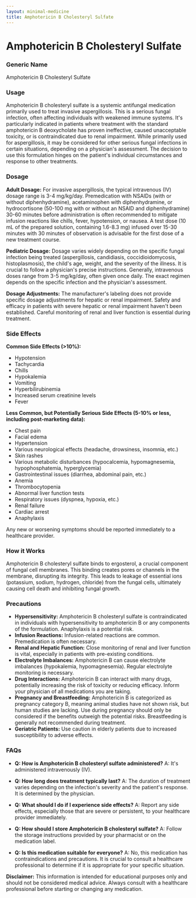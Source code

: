 ```yaml
---
layout: minimal-medicine
title: Amphotericin B Cholesteryl Sulfate
---
```


# Amphotericin B Cholesteryl Sulfate
### Generic Name
Amphotericin B Cholesteryl Sulfate

### Usage
Amphotericin B cholesteryl sulfate is a systemic antifungal medication primarily used to treat invasive aspergillosis.  This is a serious fungal infection, often affecting individuals with weakened immune systems. It's particularly indicated in patients where treatment with the standard amphotericin B deoxycholate has proven ineffective, caused unacceptable toxicity, or is contraindicated due to renal impairment.  While primarily used for aspergillosis, it may be considered for other serious fungal infections in certain situations,  depending on a physician's assessment.  The decision to use this formulation hinges on the patient's individual circumstances and response to other treatments.

### Dosage

**Adult Dosage:** For invasive aspergillosis, the typical intravenous (IV) dosage range is 3-4 mg/kg/day.  Premedication with NSAIDs (with or without diphenhydramine), acetaminophen with diphenhydramine, or hydrocortisone (50-100 mg with or without an NSAID and diphenhydramine) 30-60 minutes before administration is often recommended to mitigate infusion reactions like chills, fever, hypotension, or nausea.  A test dose (10 mL of the prepared solution, containing 1.6-8.3 mg) infused over 15-30 minutes with 30 minutes of observation is advisable for the first dose of a new treatment course.

**Pediatric Dosage:**  Dosage varies widely depending on the specific fungal infection being treated (aspergillosis, candidiasis, coccidioidomycosis, histoplasmosis), the child's age, weight, and the severity of the illness.  It is crucial to follow a physician's precise instructions.  Generally, intravenous doses range from 3-5 mg/kg/day, often given once daily.  The exact regimen depends on the specific infection and the physician's assessment.

**Dosage Adjustments:**  The manufacturer's labeling does not provide specific dosage adjustments for hepatic or renal impairment. Safety and efficacy in patients with severe hepatic or renal impairment haven't been established.  Careful monitoring of renal and liver function is essential during treatment.


### Side Effects

**Common Side Effects (>10%):**

* Hypotension
* Tachycardia
* Chills
* Hypokalemia
* Vomiting
* Hyperbilirubinemia
* Increased serum creatinine levels
* Fever

**Less Common, but Potentially Serious Side Effects (5-10% or less, including post-marketing data):**

* Chest pain
* Facial edema
* Hypertension
* Various neurological effects (headache, drowsiness, insomnia, etc.)
* Skin rashes
* Various metabolic disturbances (hypocalcemia, hypomagnesemia, hypophosphatemia, hyperglycemia)
* Gastrointestinal issues (diarrhea, abdominal pain, etc.)
* Anemia
* Thrombocytopenia
* Abnormal liver function tests
* Respiratory issues (dyspnea, hypoxia, etc.)
* Renal failure
* Cardiac arrest
* Anaphylaxis


Any new or worsening symptoms should be reported immediately to a healthcare provider.

### How it Works

Amphotericin B cholesteryl sulfate binds to ergosterol, a crucial component of fungal cell membranes. This binding creates pores or channels in the membrane, disrupting its integrity.  This leads to leakage of essential ions (potassium, sodium, hydrogen, chloride) from the fungal cells, ultimately causing cell death and inhibiting fungal growth.

### Precautions

* **Hypersensitivity:**  Amphotericin B cholesteryl sulfate is contraindicated in individuals with hypersensitivity to amphotericin B or any components of the formulation.  Anaphylaxis is a potential risk.
* **Infusion Reactions:** Infusion-related reactions are common.  Premedication is often necessary.
* **Renal and Hepatic Function:** Close monitoring of renal and liver function is vital, especially in patients with pre-existing conditions.
* **Electrolyte Imbalances:** Amphotericin B can cause electrolyte imbalances (hypokalemia, hypomagnesemia). Regular electrolyte monitoring is necessary.
* **Drug Interactions:**  Amphotericin B can interact with many drugs, potentially increasing the risk of toxicity or reducing efficacy.  Inform your physician of all medications you are taking.
* **Pregnancy and Breastfeeding:** Amphotericin B is categorized as pregnancy category B, meaning animal studies have not shown risk, but human studies are lacking.  Use during pregnancy should only be considered if the benefits outweigh the potential risks.  Breastfeeding is generally not recommended during treatment.
* **Geriatric Patients:** Use caution in elderly patients due to increased susceptibility to adverse effects.

### FAQs

* **Q: How is Amphotericin B cholesteryl sulfate administered?** A: It's administered intravenously (IV).

* **Q: How long does treatment typically last?** A: The duration of treatment varies depending on the infection's severity and the patient's response.  It is determined by the physician.

* **Q: What should I do if I experience side effects?** A: Report any side effects, especially those that are severe or persistent, to your healthcare provider immediately.

* **Q: How should I store Amphotericin B cholesteryl sulfate?** A: Follow the storage instructions provided by your pharmacist or on the medication label.

* **Q: Is this medication suitable for everyone?** A: No, this medication has contraindications and precautions.  It is crucial to consult a healthcare professional to determine if it is appropriate for your specific situation.


**Disclaimer:** This information is intended for educational purposes only and should not be considered medical advice.  Always consult with a healthcare professional before starting or changing any medication.
